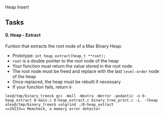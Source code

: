 Heap Insert

Tasks
-----

#### 0\. Heap - Extract

Funtion that extracts the root node of a Max Binary Heap:

-   Prototype: `int heap_extract(heap_t **root);`
-   `root` is a double pointer to the root node of the heap
-   Your function must return the value stored in the root node
-   The root node must be freed and replace with the last `level-order` node of the heap
-   Once replaced, the heap must be rebuilt if necessary
-   If your function fails, return `0`


```
lex@/tmp/binary_trees$ gcc -Wall -Wextra -Werror -pedantic -o 0-heap_extract 0-main.c 0-heap_extract.c binary_tree_print.c -L. -lheap
alex@/tmp/binary_trees$ valgrind ./0-heap_extract
==29133== Memcheck, a memory error detector
```

